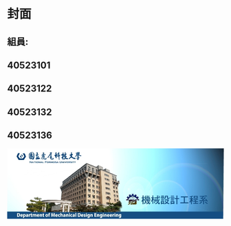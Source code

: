 # 封面

## 組員:

## 40523101

## 40523122

## 40523132

## 40523136

![](.gitbook/assets/109201845.jpg)

